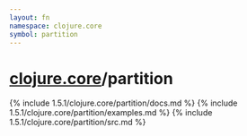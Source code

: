 ```yaml
---
layout: fn
namespace: clojure.core
symbol: partition
---
```


# [clojure.core](../)/partition

{% include 1.5.1/clojure.core/partition/docs.md %}
{% include 1.5.1/clojure.core/partition/examples.md %}
{% include 1.5.1/clojure.core/partition/src.md %}

